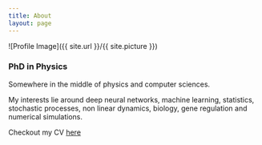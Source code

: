 ```yaml
---
title: About
layout: page
---
```

![Profile Image]({{ site.url }}/{{ site.picture }})

<h3 class="description">PhD in Physics</h3>

<p>Somewhere in the middle of physics and computer sciences.</p>

<p>My interests lie around deep neural networks, machine learning, statistics, stochastic processes, non linear dynamics, biology, gene regulation and numerical simulations.</p>

Checkout my CV <a href="{{ site.url }}/assets/Lengyel_CV.pdf" target="_blank">here</a>

<!---
<h2>Skills</h2>

<ul class="skill-list">
	<li>HTML - Jade - Haml - Erb</li>
	<li>Responsive (Mobile First)</li>
	<li>CSS (Stylus, Sass, Less)</li>
	<li>Css Frameworks (Bootstrap, Foundation)</li>
	<li>Javascript (Design Patterns, Testes)</li>
	<li>NodeJS</li>
	<li>AngularJS - ReactJS</li>
	<li>Grunt - Gulp - Yeoman</li>
	<li>Git</li>
	<li>PHP</li>
	<li>Python</li>
	<li>MySQL - MongoDB</li>
	<li>Scrum and Kanban</li>
	<li>TDD e Continuous Integration</li>
</ul>

<h2>Projects</h2>

<ul>
	<li><a href="https://github.com/">Lorem Lorem</a></li>
	<li><a href="https://github.com/">Ipsum Dolor</a></li>
	<li><a href="https://github.com/">Dolor Lorem</a></li>
</ul>
-->
